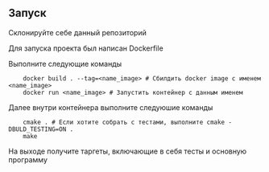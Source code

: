 ## Запуск

Склонируйте себе данный репозиторий

Для запуска проекта был написан Dockerfile

Выполните следующие команды

```
    docker build . --tag=<name_image> # Сбилдить docker image с именем <name_image>
    docker run <name_image> # Запустить контейнер с данным именем
```

Далее внутри контейнера выполните следуюшие команды

```
    cmake . # Если хотите собрать с тестами, выполните cmake -DBULD_TESTING=ON .
    make
```

На выходе получите таргеты, включающие в себя тесты и основную программу

